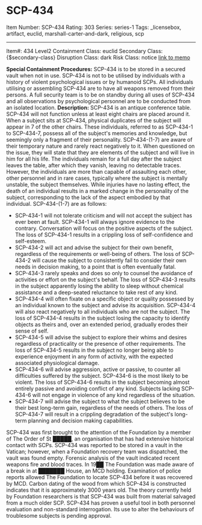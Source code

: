 # SCP-434
Item Number: SCP-434
Rating: 303
Series: series-1
Tags: _licensebox, artifact, euclid, marshall-carter-and-dark, religious, scp

---

Item#: 434
Level2
Containment Class:
euclid
Secondary Class:
{$secondary-class}
Disruption Class:
dark
Risk Class:
notice
[link to memo](/classification-committee-memo)  

**Special Containment Procedures:** SCP-434 is to be stored in a secured vault when not in use. SCP-434 is not to be utilised by individuals with a history of violent psychological issues or by humanoid SCPs. All individuals utilising or assembling SCP-434 are to have all weapons removed from their persons. A full security team is to be on standby during all uses of SCP-434 and all observations by psychological personnel are to be conducted from an isolated location.
**Description:** SCP-434 is an antique conference table. SCP-434 will not function unless at least eight chairs are placed around it. When a subject sits at SCP-434, physical duplicates of the subject will appear in 7 of the other chairs. These individuals, referred to as SCP-434-1 to SCP-434-7, possess all of the subject's memories and knowledge, but seemingly only a fragment of their personality. SCP-434-(1-7) are aware of their temporary nature and rarely react negatively to it. When questioned on the issue, they will state that they are elements of the subject and will live in him for all his life. The individuals remain for a full day after the subject leaves the table, after which they vanish, leaving no detectable traces. However, the individuals are more than capable of assaulting each other, other personnel and in rare cases, typically where the subject is mentally unstable, the subject themselves. While injuries have no lasting effect, the death of an individual results in a marked change in the personality of the subject, corresponding to the lack of the aspect embodied by that individual. SCP-434-(1-7) are as follows:
  * SCP-434-1 will not tolerate criticism and will not accept the subject has ever been at fault. SCP-434-1 will always ignore evidence to the contrary. Conversation will focus on the positive aspects of the subject. The loss of SCP-434-1 results in a crippling loss of self-confidence and self-esteem.
  * SCP-434-2 will act and advise the subject for their own benefit, regardless of the requirements or well-being of others. The loss of SCP-434-2 will cause the subject to consistently fail to consider their own needs in decision making, to a point that is often eventually fatal.
  * SCP-434-3 rarely speaks and does so only to counsel the avoidance of activities or effort on the subject's behalf. The loss of SCP-434-3 results in the subject apparently losing the ability to sleep without chemical assistance and a deep-seated reluctance to take rest of any kind.
  * SCP-434-4 will often fixate on a specific object or quality possessed by an individual known to the subject and advise its acquisition. SCP-434-4 will also react negatively to all individuals who are not the subject. The loss of SCP-434-4 results in the subject losing the capacity to identify objects as theirs and, over an extended period, gradually erodes their sense of self.
  * SCP-434-5 will advise the subject to explore their whims and desires regardless of practicality or the presence of other requirements. The loss of SCP-434-5 results in the subject no longer being able to experience enjoyment in any form of activity, with the expected associated physiological damage.
  * SCP-434-6 will advise aggression, active or passive, to counter all difficulties suffered by the subject. SCP-434-6 is the most likely to be violent. The loss of SCP-434-6 results in the subject becoming almost entirely passive and avoiding conflict of any kind. Subjects lacking SCP-434-6 will not engage in violence of any kind regardless of the situation.
  * SCP-434-7 will advise the subject to what the subject believes to be their best long-term gain, regardless of the needs of others. The loss of SCP-434-7 will result in a crippling degradation of the subject's long-term planning and decision making capabilities.

SCP-434 was first brought to the attention of the Foundation by a member of The Order of St █████, an organisation that has had extensive historical contact with SCPs. SCP-434 was reported to be stored in a vault in the Vatican; however, when a Foundation recovery team was dispatched, the vault was found empty. Forensic analysis of the vault indicated recent weapons fire and blood traces.
In 19██ The Foundation was made aware of a break in at ███████ House, an MCD holding. Examination of police reports allowed The Foundation to locate SCP-434 before it was recovered by MCD.
Carbon dating of the wood from which SCP-434 is constructed indicates that it is approximately 3000 years old. The theory currently held by Foundation researchers is that SCP-434 was built from material salvaged from a much older SCP.
SCP-434 has proven a useful tool in both personnel evaluation and non-standard interrogation. Its use to alter the behaviours of troublesome subjects is pending approval.